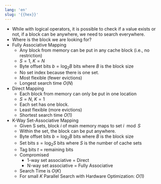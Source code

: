 ```yaml
---
lang: 'en'
slug: '{{hex}}'
---
```


- While with logical operators, it is possible to check if a value exists or not, if a block can be anywhere, we need to search everywhere.
- Where is the block we are looking for?
- Fully Associative Mapping
  - Any block from memory can be put in any cache block (i.e., no restriction)
  - $S=1$, $K=N$
  - Byte offset bits $b = \log_2B$ bits where $B$ is the block size
  - No set index because there is one set.
  - Most flexible (fewer evictions)
  - Longest search time $O(N)$
- Direct Mapping
  - Each block from memory can only be put in one location
  - $S=N$, $K=1$
  - Each set has one block.
  - Least flexible (more evictions)
  - Shortest search time $O(1)$
- K-Way Set-Associative Mapping
  - Given S sets, block $i$ of main memory maps to set $i\mod S$
  - Within the set, the block can be put anywhere.
  - Byte offset bits $b = \log_2B$ bits where $B$ is the block size
  - Set bits $s = \log_2S$ bits where $S$ is the number of cache sets
  - Tag bits $t$ = remaining bits
  - Compromised
    - 1-way set associative = Direct
    - N-way set associative = Fully Associative
  - Search Time is $O(K)$
  - For small $K$ Parallel Search with Hardware Optimization: $O(1)$
